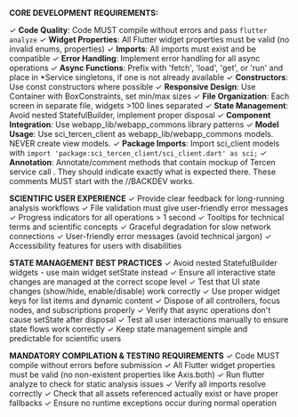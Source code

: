 **CORE DEVELOPMENT REQUIREMENTS:**

✓ **Code Quality**: Code MUST compile without errors and pass `flutter analyze`
✓ **Widget Properties**: All Flutter widget properties must be valid (no invalid enums, properties)
✓ **Imports**: All imports must exist and be compatible
✓ **Error Handling**: Implement error handling for all async operations
✓ **Async Functions**: Prefix with 'fetch', 'load', 'get', or 'run' and place in *Service singletons, if one is not already available
✓ **Constructors**: Use const constructors where possible
✓ **Responsive Design**: Use Container with BoxConstraints, set min/max sizes
✓ **File Organization**: Each screen in separate file, widgets >100 lines separated
✓ **State Management**: Avoid nested StatefulBuilder, implement proper disposal
✓ **Component Integration**: Use  webapp_lib/webapp_commons library patterns
✓ **Model Usage**: Use sci_tercen_client as  webapp_lib/webapp_commons models. NEVER create view models.
✓ **Package Imports**: Import sci_client models with `import 'package:sci_tercen_client/sci_client.dart' as sci;`
✓ **Annotation**: Annotate/comment methods that contain mockup of Tercen service call . They should indicate exactly what is expected there. These comments MUST start with the //BACKDEV works.



**SCIENTIFIC USER EXPERIENCE**
✓ Provide clear feedback for long-running analysis workflows
✓ File validation must give user-friendly error messages
✓ Progress indicators for all operations > 1 second
✓ Tooltips for technical terms and scientific concepts
✓ Graceful degradation for slow network connections
✓ User-friendly error messages (avoid technical jargon)
✓ Accessibility features for users with disabilities

**STATE MANAGEMENT BEST PRACTICES**
✓ Avoid nested StatefulBuilder widgets - use main widget setState instead
✓ Ensure all interactive state changes are managed at the correct scope level
✓ Test that UI state changes (show/hide, enable/disable) work correctly
✓ Use proper widget keys for list items and dynamic content
✓ Dispose of all controllers, focus nodes, and subscriptions properly
✓ Verify that async operations don't cause setState after disposal
✓ Test all user interactions manually to ensure state flows work correctly
✓ Keep state management simple and predictable for scientific users

**MANDATORY COMPILATION & TESTING REQUIREMENTS**
✓ Code MUST compile without errors before submission
✓ All Flutter widget properties must be valid (no non-existent properties like Axis.both)
✓ Run flutter analyze to check for static analysis issues
✓ Verify all imports resolve correctly
✓ Check that all assets referenced actually exist or have proper fallbacks
✓ Ensure no runtime exceptions occur during normal operation

